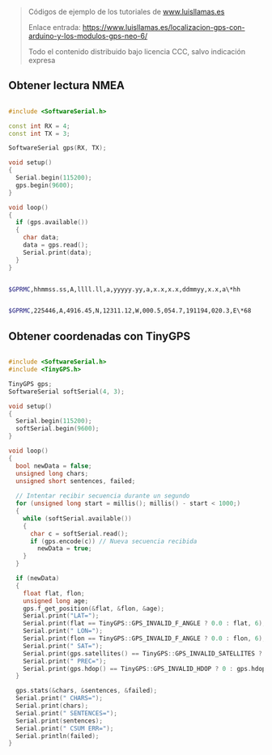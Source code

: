 > Códigos de ejemplo de los tutoriales de www.luisllamas.es
>
> Enlace entrada: https://www.luisllamas.es/localizacion-gps-con-arduino-y-los-modulos-gps-neo-6/
>
> Todo el contenido distribuido bajo licencia CCC, salvo indicación expresa


## Obtener lectura NMEA
```cpp
#include <SoftwareSerial.h>

const int RX = 4;
const int TX = 3;

SoftwareSerial gps(RX, TX);

void setup()
{
  Serial.begin(115200);
  gps.begin(9600);
}

void loop()
{
  if (gps.available())
  {
    char data;
    data = gps.read();
    Serial.print(data);
  }
}
```

```bash
$GPRMC,hhmmss.ss,A,llll.ll,a,yyyyy.yy,a,x.x,x.x,ddmmyy,x.x,a\*hh
```

```bash
$GPRMC,225446,A,4916.45,N,12311.12,W,000.5,054.7,191194,020.3,E\*68
```



## Obtener coordenadas con TinyGPS
```cpp
#include <SoftwareSerial.h>
#include <TinyGPS.h>

TinyGPS gps;
SoftwareSerial softSerial(4, 3);

void setup()
{
  Serial.begin(115200);
  softSerial.begin(9600);
}

void loop()
{
  bool newData = false;
  unsigned long chars;
  unsigned short sentences, failed;
  
  // Intentar recibir secuencia durante un segundo
  for (unsigned long start = millis(); millis() - start < 1000;)
  {
    while (softSerial.available())
    {
      char c = softSerial.read();
      if (gps.encode(c)) // Nueva secuencia recibida
        newData = true;
    }
  }

  if (newData)
  {
    float flat, flon;
    unsigned long age;
    gps.f_get_position(&flat, &flon, &age);
    Serial.print("LAT=");
    Serial.print(flat == TinyGPS::GPS_INVALID_F_ANGLE ? 0.0 : flat, 6);
    Serial.print(" LON=");
    Serial.print(flon == TinyGPS::GPS_INVALID_F_ANGLE ? 0.0 : flon, 6);
    Serial.print(" SAT=");
    Serial.print(gps.satellites() == TinyGPS::GPS_INVALID_SATELLITES ? 0 : gps.satellites());
    Serial.print(" PREC=");
    Serial.print(gps.hdop() == TinyGPS::GPS_INVALID_HDOP ? 0 : gps.hdop());
  }

  gps.stats(&chars, &sentences, &failed);
  Serial.print(" CHARS=");
  Serial.print(chars);
  Serial.print(" SENTENCES=");
  Serial.print(sentences);
  Serial.print(" CSUM ERR=");
  Serial.println(failed);
}
```


